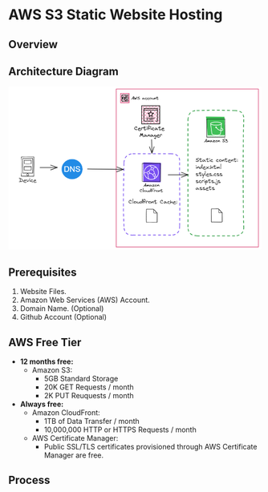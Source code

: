 # AWS S3 Static Website Hosting
## Overview
## Architecture Diagram
![Architecture Diagram](./dist/assets/diagram.png)
## Prerequisites
1. Website Files.
1. Amazon Web Services (AWS) Account.
1. Domain Name. (Optional)
1. Github Account (Optional)
## AWS Free Tier
* **12 months free:**
    * Amazon S3:
        * 5GB Standard Storage
        * 20K GET Requests / month
        * 2K PUT Reuquests / month
* **Always free:**
    * Amazon CloudFront:
        * 1TB of Data Transfer / month
        * 10,000,000 HTTP or HTTPS Requests / month
    * AWS Certificate Manager:
        * Public SSL/TLS certificates provisioned through AWS Certificate Manager are free.
## Process 